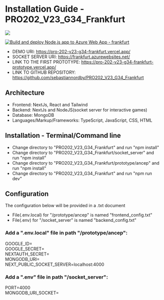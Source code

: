 # Installation Guide - PRO202_V23_G34_Frankfurt
<img src="https://therealsujitk-vercel-badge.vercel.app/?app=pro-202-v23-g34-frankfurt"/>

[![Build and deploy Node.js app to Azure Web App - frankfurt](https://github.com/sebastiannordby/PRO202_V23_G34_Frankfurt/actions/workflows/main_frankfurt.yml/badge.svg)](https://github.com/sebastiannordby/PRO202_V23_G34_Frankfurt/actions/workflows/main_frankfurt.yml)

- DEMO URI: https://pro-202-v23-g34-frankfurt.vercel.app/</br>
- SOCKET SERVER URI: https://frankfurt.azurewebsites.net/</br>
- LINK TO THE FIRST PROTOTYPE: https://pro-202-v23-g34-frankfurt-prototype.vercel.app/
- LINK TO GITHUB REPOSITORY: https://github.com/sebastiannordby/PRO202_V23_G34_Frankfurt

## Architecture
  - Frontend: NextJs, React and Tailwind</br>
  - Backend: NextJs and NodeJS(socket server for interactive games)</br>
  - Database: MongoDB</br>
  - Languages/Markup/Frameworks: TypeScript, JavaScript, CSS, HTML </br>

## Installation - Terminal/Command line
- Change directory to "PRO202_V23_G34_Frankfurt" and run "npm install" </br>
- Change directory to "PRO202_V23_G34_Frankfurt/socket_server" and run "npm install" </br>
- Change directory to "PRO202_V23_G34_Frankfurt/prototype/ancep" and run "npm install"</br>
- Change directory to "PRO202_V23_G34_Frankfurt" and run "npm run dev" </br>

## Configuration

The configuration below will be provided in a .txt document</br>
- File(.env.local) for "/prototype/ancep" is named "frontend_config.txt"</br>
- File(.env) for "/socket_server" is named "backend_config.txt"</br>

### Add a ".env.local" file in path "/prototype/ancep":

GOOGLE_ID=</br>
GOOGLE_SECRET=</br>
NEXTAUTH_SECRET=</br>
MONGODB_URI=</br>
NEXT_PUBLIC_SOCKET_SERVER=localhost:4000</br>

### Add a ".env" file in path "/socket_server":

PORT=4000</br>
MONGODB_URI_SOCKET=</br>

